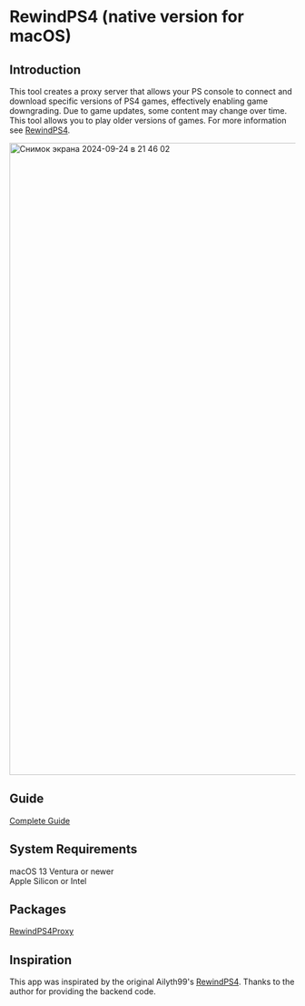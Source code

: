 # RewindPS4 (native version for macOS)

## Introduction
This tool creates a proxy server that allows your PS console to connect and download specific versions of PS4 games, effectively enabling game downgrading. Due to game updates, some content may change over time. This tool allows you to play older versions of games.
For more information see [RewindPS4](https://github.com/Ailyth99/RewindPS4).

<img width="1112" alt="Снимок экрана 2024-09-24 в 21 46 02" src="https://github.com/user-attachments/assets/f7f7ef4a-c523-4e44-8932-4360ff8b7d0a">

## Guide 
[Complete Guide](https://foggy-bath-a54.notion.site/RewindPS4-Guide1-0-ENGLISH-28164b6f656d445f823a0f7c7d9ae890)

## System Requirements
macOS 13 Ventura or newer\
Apple Silicon or Intel

## Packages
[RewindPS4Proxy](https://github.com/AuntAnt/RewindPS4Proxy)

## Inspiration
This app was inspirated by the original Ailyth99's [RewindPS4](https://github.com/Ailyth99/RewindPS4).
Thanks to the author for providing the backend code.
